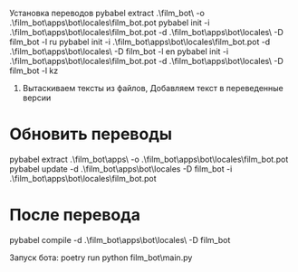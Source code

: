 
Установка переводов
pybabel extract .\film_bot\ -o .\film_bot\apps\bot\locales\film_bot.pot
pybabel init -i .\film_bot\apps\bot\locales\film_bot.pot -d .\film_bot\apps\bot\locales\ -D film_bot -l ru
pybabel init -i .\film_bot\apps\bot\locales\film_bot.pot -d .\film_bot\apps\bot\locales\ -D film_bot -l en
pybabel init -i .\film_bot\apps\bot\locales\film_bot.pot -d .\film_bot\apps\bot\locales\ -D film_bot -l kz

1. Вытаскиваем тексты из файлов, Добавляем текст в переведенные версии

# Обновить переводы

pybabel extract .\film_bot\apps\ -o .\film_bot\apps\bot\locales\film_bot.pot
pybabel update -d .\film_bot\apps\bot\locales -D film_bot -i .\film_bot\apps\bot\locales\film_bot.pot

# После перевода

pybabel compile -d .\film_bot\apps\bot\locales\ -D film_bot

Запуск бота: poetry run python film_bot\main.py

